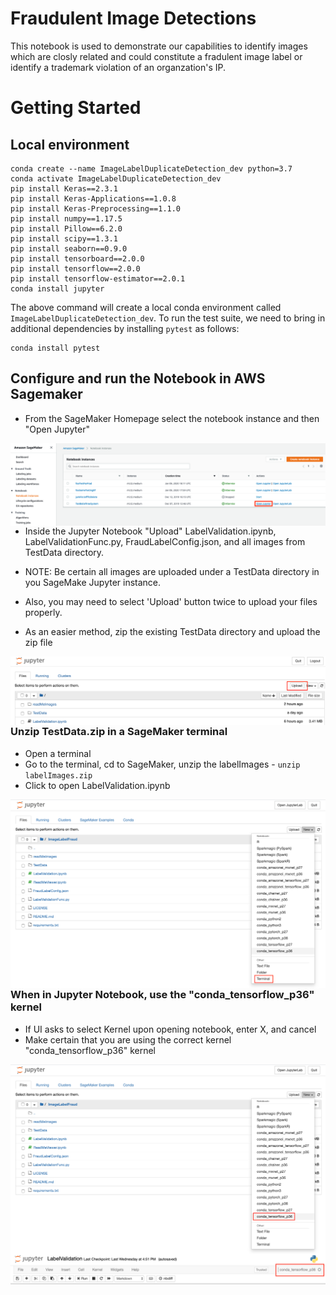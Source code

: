 # Fraudulent Image Detections
This notebook is used to demonstrate our capabilities to identify images which are closly related and could constitute a fradulent image label or identify a trademark violation of an organzation's IP.

# Getting Started
## Local environment

```
conda create --name ImageLabelDuplicateDetection_dev python=3.7
conda activate ImageLabelDuplicateDetection_dev
pip install Keras==2.3.1
pip install Keras-Applications==1.0.8 
pip install Keras-Preprocessing==1.1.0
pip install numpy==1.17.5
pip install Pillow==6.2.0
pip install scipy==1.3.1
pip install seaborn==0.9.0
pip install tensorboard==2.0.0
pip install tensorflow==2.0.0
pip install tensorflow-estimator==2.0.1
conda install jupyter
```

The above command will create a local conda environment called `ImageLabelDuplicateDetection_dev`. To run the test suite, we need to bring in additional dependencies by installing `pytest` as follows:
```
conda install pytest
```

## Configure and run the Notebook in AWS Sagemaker

- From the SageMaker Homepage select the notebook instance and then "Open Jupyter"

<img style="float: left;" src="read_me_images/SageMaker_Homepage.png"/>


- Inside the Jupyter Notebook "Upload" LabelValidation.ipynb, LabelValidationFunc.py, FraudLabelConfig.json, and all images from TestData directory. 
- NOTE: Be certain all images are uploaded under a TestData directory in you SageMake Jupyter instance.

- Also, you may need to select 'Upload' button twice to upload your files properly.

- As an easier method, zip the existing TestData directory and upload the zip file


<img style="float: left;" src="read_me_images/lblFraudUpload.png"/>

<br/><br/>


### Unzip TestData.zip in a SageMaker terminal

- Open a terminal
- Go to the terminal, cd to SageMaker, unzip the labelImages - `unzip labelImages.zip`
- Click to open LabelValidation.ipynb


<img style="float: left;" src="read_me_images/lblImgTerm.png"/>
<br/>



### When in  Jupyter Notebook, use the "conda_tensorflow_p36" kernel
- If UI asks to select Kernel upon opening notebook, enter X, and cancel
- Make certain that you are using the correct kernel "conda_tensorflow_p36" kernel

<img style="float: left;" src="read_me_images/lblImgEnv.png"/>
<br/><br/>

<img style="float: left;" src="read_me_images/Tensorflow_Kernel_Version.png"/>
<br/><br/>


